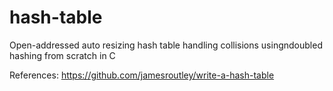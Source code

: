 # hash-table
Open-addressed auto resizing hash table handling collisions usingndoubled hashing from scratch in C

References:
https://github.com/jamesroutley/write-a-hash-table
